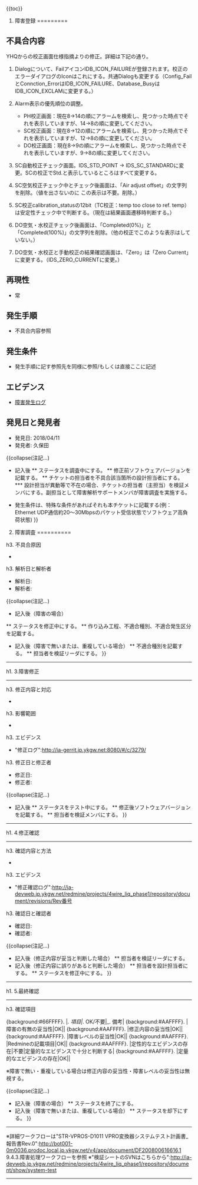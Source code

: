 {{toc}}

1. 障害登録
=========

不具合内容
--------

YHQからの校正画面仕様指摘よりの修正。詳細は下記の通り。

1. Dialogについて、FailアイコンIDB_ICON_FAILUREが登録されます。校正のエラーダイアログのIconはこれにする。共通Dialogも変更する（Config_FailとConnction_ErrorはIDB_ICON_FAILURE、Database_BusyはIDB_ICON_EXCLAMに変更する。）
2. Alarm表示の優先順位の調整。

    - PH校正画面：現在8→14の順にアラームを検索し、見つかった時点でそれを表示していますが、14→8の順に変更してください。
    - SC校正画面：現在8→12の順にアラームを検索し、見つかった時点でそれを表示していますが、12→8の順に変更してください。
    - DO校正画面：現在8→9の順にアラームを検索し、見つかった時点でそれを表示していますが、9→8の順に変更してください。

3. SC自動校正チェック画面。IDS_STD_POINT → IDS_SC_STANDARDに変更。SCの校正でStd.と表示しているところはすべて変更する。
4. SC空気校正チェック中とチェック後画面は、「Air adjust offset」の文字列を削除。（値を出さないのに この表示は不要。削除。）
5. SC校正calibration_statusの12bit（TC校正：temp too close to ref. temp）は安定性チェック中で判断する。（現在は結果画面遷移時判断する。）
6. DO空気・水校正チェック後画面は、「Completed(0%)」と「Completed(100%)」の文字列を削除。（他の校正でこのような表示はしていない。）
7. DO空気・水校正と手動校正の結果確認画面は、「Zero」は「Zero Current」に変更する。（IDS_ZERO_CURRENTに変更。）

再現性
-----

* 常

発生手順
-----------

* 不具合内容参照

発生条件
-------

* 発生手順に記す参照先を同様に参照/もしくは直接ここに記述

エビデンス
------

* [障害発生ログ](http://ana-redmine/redmine/projects/4wire_liq_phase1/repository/document/show/system-test/hmi/YBDC/ "Title")

発見日と発見者
-----------

* 発見日: 2018/04/11
* 発見者: 久保田

{{collapse(注記...)
* 記入後
** ステータスを調査中にする。
** 修正前ソフトウェアバージョンを記載する。
** チケットの担当者を不具合該当箇所の設計担当者にする。
*** 設計担当が異動等で不在の場合、チケットの担当者（主担当）を検証メンバにする。副担当として障害解析サポートメンバが障害調査を実施する。

* 発生条件は、特殊な条件があればそれも本チケットに記載する(例：Ethernet UDP通信約20～30Mbpsのパケット受信状態でソフトウェア高負荷状態)
}}

2. 障害調査
==========

h3. 不具合原因

* 

h3. 解析日と解析者

* 解析日: 
* 解析者: 

{{collapse(注記...)
* 記入後（障害の場合）

** ステータスを修正中にする。
** 作り込み工程、不適合種別、不適合発生区分を記載する。
* 記入後（障害で無いまたは、重複している場合）
** 不適合種別を記載する。
** 担当者を検証リーダにする。
}}

---

h1. 3.障害修正

---

h3. 修正内容と対応

* 

h3. 影響範囲

* 

h3. エビデンス

* "修正ログ":http://ia-gerrit.jp.ykgw.net:8080/#/c/3279/

h3. 修正日と修正者

* 修正日:
* 修正者:

{{collapse(注記...)
* 記入後
** ステータスをテスト中にする。
** 修正後ソフトウェアバージョンを記載する。
** 担当者を検証メンバにする。
}}

---

h1. 4.修正確認

---

h3. 確認内容と方法

* 

h3. エビデンス

* "修正確認ログ":http://ia-devweb.jp.ykgw.net/redmine/projects/4wire_liq_phase1/repository/document/revisions/Rev番号

h3. 確認日と確認者

* 確認日: 
* 確認者: 

{{collapse(注記...)
* 記入後（修正内容が妥当と判断した場合）
** 担当者を検証リーダにする。
* 記入後（修正内容に誤りがあると判断した場合）
** 担当者を設計担当者にする。
** ステータスを修正中にする。
}}

---

h1. 5.最終確認

---

h3. 確認項目

{background:#66FFFF}. |_. 項目|_. OK/不要|_. 備考|
{background:#AAFFFF}. |障害の有無の妥当性|OK||
{background:#AAFFFF}. |修正内容の妥当性|OK||
{background:#AAFFFF}. |障害レベルの妥当性|OK||
{background:#AAFFFF}. |Redmineの記載項目|OK||
{background:#AAFFFF}. |定性的なエビデンスの存在|不要|定量的なエビデンスで十分と判断する|
{background:#AAFFFF}. |定量的なエビデンスの存在|OK||

※障害で無い・重複している場合は修正内容の妥当性・障害レベルの妥当性は無視する。

{{collapse(注記...)
* 記入後（障害の場合）
** ステータスを終了にする。
* 記入後（障害で無いまたは、重複している場合）
** ステータスを却下にする。
}}

---

※詳細ワークフローは"STR-VPROS-D1011 VPRO変換器システムテスト計画書_報告書Rev.0":http://bot001-0m0036.prodoc.local.jp.ykgw.net/v4/app/document/DF200800616616,1 9.4.3.障害処理ワークフローを参照
※"検証シートのSVNはこちらから":http://ia-devweb.jp.ykgw.net/redmine/projects/4wire_liq_phase1/repository/document/show/system-test

--------------------------------------------------------------------------------